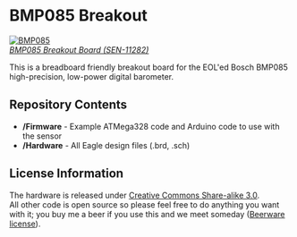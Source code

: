 BMP085 Breakout
===============

[![BMP085](https://dlnmh9ip6v2uc.cloudfront.net/images/products/1/1/2/8/2/11282-01a_i_ma.jpg)  
*BMP085 Breakout Board (SEN-11282)*](https://www.sparkfun.com/products/11282)

This is a breadboard friendly breakout board for the EOL'ed Bosch BMP085 high-precision, low-power digital barometer. 

Repository Contents
-------------------
* **/Firmware** - Example ATMega328 code and Arduino code to use with the sensor
* **/Hardware** - All Eagle design files (.brd, .sch)

License Information
-------------------
The hardware is released under [Creative Commons Share-alike 3.0](http://creativecommons.org/licenses/by-sa/3.0/).  
All other code is open source so please feel free to do anything you want with it; you buy me a beer if you use this and we meet someday ([Beerware license](http://en.wikipedia.org/wiki/Beerware)).
